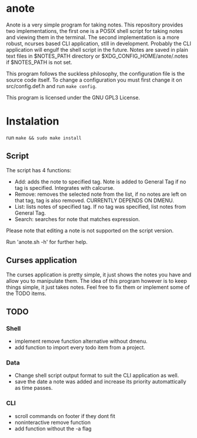# anote

Anote is a very simple program for taking notes. This repository provides two implementations, the first one is
a POSIX shell script for taking notes and viewing them in the terminal.
The second implementation is a more robust, ncurses based CLI application, still in development.
Probably the CLI application will engulf the shell script in the future.
Notes are saved in plain text files in $NOTES_PATH directory or $XDG_CONFIG_HOME/anote/.notes if $NOTES_PATH is not set.

This program follows the suckless philosophy, the configuration file is the source code itself.
To change a configuration you must first change it on src/config.def.h and run ```make config```.

This program is licensed under the GNU GPL3 License.

# Instalation
run ```make && sudo make install```

## Script
The script has 4 functions:
+ Add: adds the note to specified tag. Note is added to General Tag if no tag is specified. Integrates with calcurse.
+ Remove: removes the selected note from the list, if no notes are left on that tag, tag is also removed. CURRENTLY DEPENDS ON DMENU.
+ List: lists notes of specified tag. If no tag was specified, list notes from General Tag.
+ Search: searches for note that matches expression.

Please note that editing a note is not supported on the script version.

Run 'anote.sh -h' for further help.

## Curses application
The curses application is pretty simple, it just shows the notes you have and allow you to manipulate them.
The idea of this program however is to keep things simple, it just takes notes.
Feel free to fix them or implement some of the TODO items.

## TODO

### Shell
+ implement remove function alternative without dmenu.
+ add function to import every todo item from a project.

### Data
+ Change shell script output format to suit the CLI application as well.
+ save the date a note was added and increase its priority automattically as time passes.

### CLI
+ scroll commands on footer if they dont fit
+ noninteractive remove function
+ add function without the -a flag
